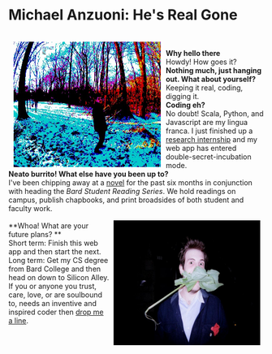 Michael Anzuoni: He's Real Gone
==========
<br>
<a href="https://github.com/yolesaber/bitcam">
<img src="/static/img/mea.png" alt="Now featuring invisiblity!" title="https://github.com/yolesaber/bitcam" align="left" hspace="10" /></a>

 **Why hello there**
 <br>
Howdy! How goes it?
<br>
**Nothing much, just hanging out. What about yourself?**
<br>
Keeping it real, coding, digging it. 
<br>
**Coding eh?**
<br>
No doubt! Scala, Python, and Javascript are my lingua franca.
I just finished up a <a href="http://drablab.org/imp-projects.shtml">research internship</a> and my web app has entered double-secret-incubation mode.
<br>
**Neato burrito! What else have you been up to?**
<br>
I've been chipping away at a <a href="http://pastebin.com/raw.php?i=xMZgRC6t">novel</a> for the past six months in conjunction with heading the *Bard Student Reading Series*. We hold readings on campus, publish chapbooks, and print broadsides of both student and faculty work. 
<br>
<img src="/static/img/mea2.png" align="right" vspace="15" hspace="8" />
<br>
**Whoa! What are your future plans? ** 
<br>
Short term: Finish this web app and then start the next.
<br>
Long term: Get my CS degree from Bard College and then head on down to Silicon Alley. If you or anyone you trust, care, love, or are soulbound to, needs an inventive and inspired coder then <a href="mailto:me.anzuoni@gmail.com">drop me a line</a>.
<br>
